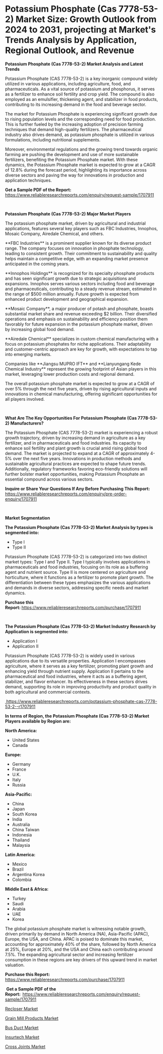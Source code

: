 <p><h1>Potassium Phosphate (Cas 7778-53-2) Market Size: Growth Outlook from 2024 to 2031, projecting at Market's Trends Analysis by Application, Regional Outlook, and Revenue</h1></p><p><strong>Potassium Phosphate (Cas 7778-53-2) Market Analysis and Latest Trends</strong></p>
<p><p>Potassium Phosphate (CAS 7778-53-2) is a key inorganic compound widely utilized in various applications, including agriculture, food, and pharmaceuticals. As a vital source of potassium and phosphorus, it serves as a fertilizer to enhance soil fertility and crop yield. The compound is also employed as an emulsifier, thickening agent, and stabilizer in food products, contributing to its increasing demand in the food and beverage sector.</p><p>The market for Potassium Phosphate is experiencing significant growth due to rising population levels and the corresponding need for food production. This is further fueled by the increasing adoption of precision farming techniques that demand high-quality fertilizers. The pharmaceutical industry also drives demand, as potassium phosphate is utilized in various formulations, including nutritional supplements.</p><p>Moreover, environmental regulations and the growing trend towards organic farming are pushing the development and use of more sustainable fertilizers, benefiting the Potassium Phosphate market. With these dynamics, the Potassium Phosphate market is expected to grow at a CAGR of 12.8% during the forecast period, highlighting its importance across diverse sectors and paving the way for innovations in production and application techniques.</p></p>
<p><strong>Get a Sample PDF of the Report:&nbsp;</strong> <a href="https://www.reliableresearchreports.com/enquiry/request-sample/1707911?utm_campaign=32&utm_medium=2&utm_source=Github&utm_content=ia&utm_term=07102024&utm_id=potassium-phosphate-cas-7778-53-2">https://www.reliableresearchreports.com/enquiry/request-sample/1707911</a></p>
<p>&nbsp;</p>
<p><strong>Potassium Phosphate (Cas 7778-53-2) Major Market Players</strong></p>
<p><p>The potassium phosphate market, driven by agricultural and industrial applications, features several key players such as FBC Industries, Innophos, Mosaic Company, Airedale Chemical, and others. </p><p>**FBC Industries** is a prominent supplier known for its diverse product range. The company focuses on innovation in phosphate technology, leading to consistent growth. Their commitment to sustainability and quality helps maintain a competitive edge, with an expanding market presence anticipated in the coming years.</p><p>**Innophos Holdings** is recognized for its specialty phosphate products and has seen significant growth due to strategic acquisitions and expansions. Innophos serves various sectors including food and beverage and pharmaceuticals, contributing to a steady revenue stream, estimated in the range of $500 million annually. Future growth is expected from enhanced product development and geographical expansion.</p><p>**Mosaic Company**, a major producer of potash and phosphate, boasts substantial market share and revenue exceeding $2 billion. Their diversified operations and emphasis on sustainability and efficiency position them favorably for future expansion in the potassium phosphate market, driven by increasing global food demand.</p><p>**Airedale Chemical** specializes in custom chemical manufacturing with a focus on potassium phosphates for niche applications. Their adaptability and customer-centric approach are key for growth, with expectations to tap into emerging markets.</p><p>Companies like **Jiangsu MUPRO IFT** and **Lianyungang Kede Chemical Industry** represent the growing footprint of Asian players in this market, leveraging lower production costs and regional demand. </p><p>The overall potassium phosphate market is expected to grow at a CAGR of over 5% through the next five years, driven by rising agricultural inputs and innovations in chemical manufacturing, offering significant opportunities for all players involved.</p></p>
<p>&nbsp;</p>
<p><strong>What Are The Key Opportunities For Potassium Phosphate (Cas 7778-53-2) Manufacturers?</strong></p>
<p><p>The Potassium Phosphate (CAS 7778-53-2) market is experiencing a robust growth trajectory, driven by increasing demand in agriculture as a key fertilizer, and in pharmaceuticals and food industries. Its capacity to enhance soil fertility and plant growth is crucial amid rising global food demand. The market is projected to expand at a CAGR of approximately 4-5% over the next five years. Innovations in production methods and sustainable agricultural practices are expected to shape future trends. Additionally, regulatory frameworks favoring eco-friendly solutions will further bolster market opportunities, making Potassium Phosphate an essential compound across various sectors.</p></p>
<p><strong>Inquire or Share Your Questions If Any Before Purchasing This Report:</strong> <a href="https://www.reliableresearchreports.com/enquiry/pre-order-enquiry/1707911?utm_campaign=32&utm_medium=2&utm_source=Github&utm_content=ia&utm_term=07102024&utm_id=potassium-phosphate-cas-7778-53-2">https://www.reliableresearchreports.com/enquiry/pre-order-enquiry/1707911</a></p>
<p>&nbsp;</p>
<p><strong>Market Segmentation</strong></p>
<p><strong>The Potassium Phosphate (Cas 7778-53-2) Market Analysis by types is segmented into:</strong></p>
<p><ul><li>Type I</li><li>Type II</li></ul></p>
<p><p>Potassium Phosphate (CAS 7778-53-2) is categorized into two distinct market types: Type I and Type II. Type I typically involves applications in pharmaceuticals and food industries, focusing on its role as a buffering agent and nutrient source. Type II is more centered on agriculture and horticulture, where it functions as a fertilizer to promote plant growth. The differentiation between these types emphasizes the various applications and demands in diverse sectors, addressing specific needs and market dynamics.</p></p>
<p><strong>Purchase this Report:&nbsp;</strong><a href="https://www.reliableresearchreports.com/purchase/1707911?utm_campaign=32&utm_medium=2&utm_source=Github&utm_content=ia&utm_term=07102024&utm_id=potassium-phosphate-cas-7778-53-2">https://www.reliableresearchreports.com/purchase/1707911</a></p>
<p>&nbsp;</p>
<p><strong>The Potassium Phosphate (Cas 7778-53-2) Market Industry Research by Application is segmented into:</strong></p>
<p><ul><li>Application I</li><li>Application II</li></ul></p>
<p><p>Potassium Phosphate (CAS 7778-53-2) is widely used in various applications due to its versatile properties. Application I encompasses agriculture, where it serves as a key fertilizer, promoting plant growth and enhancing yield through nutrient supply. Application II pertains to the pharmaceutical and food industries, where it acts as a buffering agent, stabilizer, and flavor enhancer. Its effectiveness in these sectors drives demand, supporting its role in improving productivity and product quality in both agricultural and commercial contexts.</p></p>
<p><a href="https://www.reliableresearchreports.com/potassium-phosphate-cas-7778-53-2--r1707911?utm_campaign=32&utm_medium=2&utm_source=Github&utm_content=ia&utm_term=07102024&utm_id=potassium-phosphate-cas-7778-53-2">&nbsp;https://www.reliableresearchreports.com/potassium-phosphate-cas-7778-53-2--r1707911</a></p>
<p><strong>In terms of Region, the Potassium Phosphate (Cas 7778-53-2) Market Players available by Region are:</strong></p>
<p>
    <p> <strong> North America: </strong>
        <ul>
            <li>United States</li>
            <li>Canada</li>
        </ul>
        </p> 
    <p> <strong> Europe: </strong>
        <ul>
            <li>Germany</li>
            <li>France</li>
            <li>U.K.</li>
            <li>Italy</li>
            <li>Russia</li>
        </ul>
        </p> 
    <p> <strong> Asia-Pacific: </strong>
        <ul>
            <li>China</li>
            <li>Japan</li>
            <li>South Korea</li>
            <li>India</li>
            <li>Australia</li>
            <li>China Taiwan</li>
            <li>Indonesia</li>
            <li>Thailand</li>
            <li>Malaysia</li>
        </ul>
        </p> 
    <p> <strong> Latin America: </strong>
        <ul>
            <li>Mexico</li>
            <li>Brazil</li>
            <li>Argentina Korea</li>
            <li>Colombia</li>
        </ul>
        </p> 
    <p> <strong> Middle East & Africa: </strong>
        <ul>
            <li>Turkey</li>
            <li>Saudi</li>
            <li>Arabia</li>
            <li>UAE</li>
            <li>Korea</li>
        </ul>
    </p>
    </p>
<p><p>The global potassium phosphate market is witnessing notable growth, driven primarily by demand in North America (NA), Asia-Pacific (APAC), Europe, the USA, and China. APAC is poised to dominate this market, accounting for approximately 40% of the share, followed by North America at 25%, Europe at 20%, and the USA and China each contributing around 7.5%. The expanding agricultural sector and increasing fertilizer consumption in these regions are key drivers of this upward trend in market valuation.</p></p>
<p><strong>Purchase this Report: </strong><a href="https://www.reliableresearchreports.com/purchase/1707911?utm_campaign=32&utm_medium=2&utm_source=Github&utm_content=ia&utm_term=07102024&utm_id=potassium-phosphate-cas-7778-53-2">https://www.reliableresearchreports.com/purchase/1707911</a></p>
<p>&nbsp;<strong>Get a Sample PDF of the Report:&nbsp;&nbsp;</strong><a href="https://www.reliableresearchreports.com/enquiry/request-sample/1707911?utm_campaign=32&utm_medium=2&utm_source=Github&utm_content=ia&utm_term=07102024&utm_id=potassium-phosphate-cas-7778-53-2">https://www.reliableresearchreports.com/enquiry/request-sample/1707911</a></p>
<p><strong></strong></p>
<p><p><a href="https://issuu.com/reportprime-2/docs/recloser-market-size-2030.pptx_74e74b1c393d67?utm_campaign=32&utm_medium=2&utm_source=Github&utm_content=ia&utm_term=07102024&utm_id=potassium-phosphate-cas-7778-53-2">Recloser Market</a></p><p><a href="https://github.com/CordonaCindy/Market-Research-Report-List-1/blob/main/grain-mill-products-market.md?utm_campaign=32&utm_medium=2&utm_source=Github&utm_content=ia&utm_term=07102024&utm_id=potassium-phosphate-cas-7778-53-2">Grain Mill Products Market</a></p><p><a href="https://issuu.com/reportprime-2/docs/bus-duct-market-size-2030.pptx_1fba9f553374c9?utm_campaign=32&utm_medium=2&utm_source=Github&utm_content=ia&utm_term=07102024&utm_id=potassium-phosphate-cas-7778-53-2">Bus Duct Market</a></p><p><a href="https://www.linkedin.com/pulse/key-drivers-insurtech-market-trends-future-outlook-2024-2031-zaxve?utm_campaign=32&utm_medium=2&utm_source=Github&utm_content=ia&utm_term=07102024&utm_id=potassium-phosphate-cas-7778-53-2">Insurtech Market</a></p><p><a href="https://github.com/AlbertGonzalez266/Market-Research-Report-List-1/blob/main/cross-joints-market.md?utm_campaign=32&utm_medium=2&utm_source=Github&utm_content=ia&utm_term=07102024&utm_id=potassium-phosphate-cas-7778-53-2">Cross Joints Market</a></p></p>
